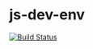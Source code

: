 # js-dev-env

[![Build Status](https://travis-ci.org/sethadkins/js-dev-env.svg?branch=master)](https://travis-ci.org/sethadkins/js-dev-env)
